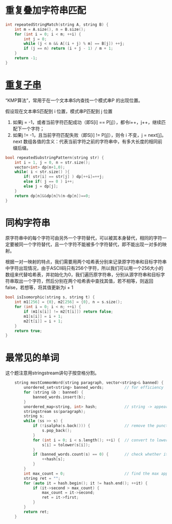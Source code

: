 # 重复叠加字符串匹配

```cpp
int repeatedStringMatch(string A, string B) {
    int m = A.size(), n = B.size();
    for (int i = 0; i < m; ++i) {
        int j = 0;
        while (j < n && A[(i + j) % m] == B[j]) ++j;
        if (j == n) return (i + j - 1) / m + 1;
    }
    return -1;
}
```

# [重复子串](https://blog.csdn.net/qq_33583069/article/details/51922494)

“KMP算法”，常用于在一个文本串S内查找一个模式串P 的出现位置。

假设现在文本串S匹配到 i 位置，模式串P匹配到 j 位置

1. 如果j = -1，或者当前字符匹配成功（即S[i] == P[j]），都令i++，j++，继续匹配下一个字符；
2. 如果j != -1，且当前字符匹配失败（即S[i] != P[j]），则令 i 不变，j = next[j]。next 数组各值的含义：代表当前字符之前的字符串中，有多大长度的相同前缀后缀。

```cpp
bool repeatedSubstringPattern(string str) {
    int i = 1, j = 0, n = str.size();
    vector<int> dp(n+1,0);
    while( i < str.size() ){
        if( str[i] == str[j] ) dp[++i]=++j;
        else if( j == 0 ) i++;
        else j = dp[j];
    }
    return dp[n]&&dp[n]%(n-dp[n])==0;
}
```
# 同构字符串

原字符串中的每个字符可由另外一个字符替代，可以被其本身替代，相同的字符一定要被同一个字符替代，且一个字符不能被多个字符替代，即不能出现一对多的映射。

根据一对一映射的特点，我们需要用两个哈希表分别来记录原字符串和目标字符串中字符出现情况，由于ASCII码只有256个字符，所以我们可以用一个256大小的数组来代替哈希表，并初始化为0，我们遍历原字符串，分别从源字符串和目标字符串取出一个字符，然后分别在两个哈希表中查找其值，若不相等，则返回false，若想等，将其值更新为i + 1

```cpp
bool isIsomorphic(string s, string t) {
    int m1[256] = {0}, m2[256] = {0}, n = s.size();
    for (int i = 0; i < n; ++i) {
        if (m1[s[i]] != m2[t[i]]) return false;
        m1[s[i]] = i + 1;
        m2[t[i]] = i + 1;
    }
    return true;
}
```

# 最常见的单词

这个题注意用stringstream讲句子按空格分割。

```cpp
    string mostCommonWord(string paragraph, vector<string>& banned) {  
        unordered_set<string> banned_words;         // for efficiency  
        for (string &b : banned) {  
            banned_words.insert(b);  
        }  
        unordered_map<string, int> hash;            // string -> appear count  
        stringstream ss(paragraph);  
        string s;  
        while (ss >> s) {  
            if (!isalpha(s.back())) {               // remove the punctuation  
                s.pop_back();  
            }  
            for (int i = 0; i < s.length(); ++i) {  // convert to lower case  
                s[i] = tolower(s[i]);  
            }  
            if (banned_words.count(s) == 0) {       // check whether it is banned  
                ++hash[s];  
            }  
        }  
        int max_count = 0;                          // find the max appearance  
        string ret = "";  
        for (auto it = hash.begin(); it != hash.end(); ++it) {  
            if (it->second > max_count) {  
                max_count = it->second;  
                ret = it->first;  
            }  
        }  
        return ret;  
    }
```

